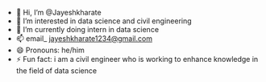 - 👋 Hi, I’m @Jayeshkharate
- 👀 I’m interested in data science and civil engineering
- 🌱 I’m currently doing intern in data science
- 📫 email_ jayeshkharate1234@gmail.com
- 😄 Pronouns: he/him
- ⚡ Fun fact: i am a civil engineer who is working to enhance knowledge in the field of data science

<!---
Jayeshkharate/Jayeshkharate is a ✨ special ✨ repository because its `README.md` (this file) appears on your GitHub profile.
You can click the Preview link to take a look at your changes.
--->

